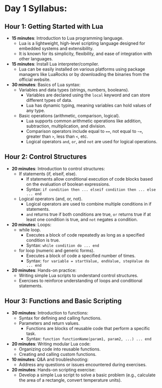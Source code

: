 # Day 1 Syllabus:

## Hour 1: Getting Started with Lua
- **15 minutes**: Introduction to Lua programming language.
  - Lua is a lightweight, high-level scripting language designed for embedded systems and extensibility.
  - It is known for its simplicity, flexibility, and ease of integration with other languages.
- **15 minutes**: Install Lua interpreter/compiler.
  - Lua can be easily installed on various platforms using package managers like LuaRocks or by downloading the binaries from the official website.
- **30 minutes**: Basics of Lua syntax:
  - Variables and data types (strings, numbers, booleans).
    - Variables are declared using the `local` keyword and can store different types of data.
    - Lua has dynamic typing, meaning variables can hold values of any type.
  - Basic operations (arithmetic, comparison, logical).
    - Lua supports common arithmetic operations like addition, subtraction, multiplication, and division.
    - Comparison operators include equal to `==`, not equal to `~=`, greater than `>`, less than `<`, etc.
    - Logical operators `and`, `or`, and `not` are used for logical operations.

## Hour 2: Control Structures
- **20 minutes**: Introduction to control structures:
  - If statements (if, elseif, else).
    - If statements allow conditional execution of code blocks based on the evaluation of boolean expressions.
    - Syntax: `if condition then ... elseif condition then ... else ... end`
  - Logical operators (and, or, not).
    - Logical operators are used to combine multiple conditions in if statements.
    - `and` returns true if both conditions are true, `or` returns true if at least one condition is true, and `not` negates a condition.
- **20 minutes**: Loops:
  - while loop.
    - Executes a block of code repeatedly as long as a specified condition is true.
    - Syntax: `while condition do ... end`
  - for loop (numeric and generic forms).
    - Executes a block of code a specified number of times.
    - Syntax: `for variable = startValue, endValue, stepValue do ... end`
- **20 minutes**: Hands-on practice:
  - Writing simple Lua scripts to understand control structures.
  - Exercises to reinforce understanding of loops and conditional statements.

## Hour 3: Functions and Basic Scripting
- **30 minutes**: Introduction to functions:
  - Syntax for defining and calling functions.
  - Parameters and return values.
    - Functions are blocks of reusable code that perform a specific task.
    - Syntax: `function functionName(param1, param2, ...) ... end`
- **20 minutes**: Writing modular Lua code:
  - Organizing code into reusable functions.
  - Creating and calling custom functions.
- **10 minutes**: Q&A and troubleshooting:
  - Address any questions or issues encountered during exercises.
- **20 minutes**: Hands-on scripting exercise:
  - Develop a simple Lua script to solve a basic problem (e.g., calculate the area of a rectangle, convert temperature units).
